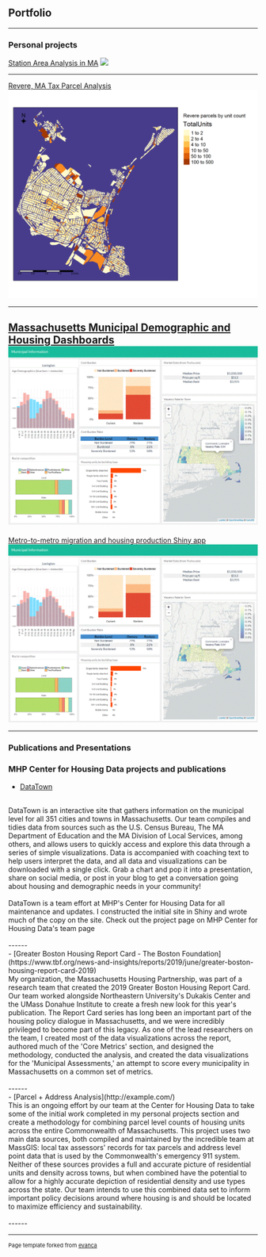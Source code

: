 ## Portfolio

---

### Personal projects 

[Station Area Analysis in MA](/sample_page)
<img src="images/EastWeymouthLayout.jpg"/>

---
[Revere, MA Tax Parcel Analysis](/pdf/sample_presentation.pdf)
<img src="images/tm1.png"/>

---
[Massachusetts Municipal Demographic and Housing Dashboards](/pdf/sample_presentation.pdf)
<img src="images/Lexington.GIF"/>
---

[Metro-to-metro migration and housing production Shiny app](https://datahopper.shinyapps.io/migrationapp_-_competitors/)
<img src="images/Lexington.GIF"/>

---

### Publications and Presentations


### MHP Center for Housing Data projects and publications

- [DataTown](www.mhp.net/datatown/)
<br>
DataTown is an interactive site that gathers information on the municipal level for all 351 cities and towns in Massachusetts. Our team compiles and tidies data from sources such as the U.S. Census Bureau, The MA Department of Education and the MA Division of Local Services, among others, and allows users to quickly access and explore this data through a series of simple visualizations. Data is accompanied with coaching text to help users interpret the data, and all data and visualizations can be downloaded with a single click. Grab a chart and pop it into a presentation, share on social media, or post in your blog to get a conversation going about housing and demographic needs in your community!
<br><br>
DataTown is a team effort at MHP's Center for Housing Data for all maintenance and updates. I constructed the initial site in Shiny and wrote much of the copy on the site. Check out the project page on MHP Center for Housing Data's team page
<br><br>
------
<br>
- [Greater Boston Housing Report Card - The Boston Foundation](https://www.tbf.org/news-and-insights/reports/2019/june/greater-boston-housing-report-card-2019)
<br>
My organization, the Massachusetts Housing Partnership, was part of a research team that created the 2019 Greater Boston Housing Report Card. Our team worked alongside Northeastern University's Dukakis Center and the UMass Donahue Institute to create a fresh new look for this year's publication. The Report Card series has long been an important part of the housing policy dialogue in Massachusetts, and we were incredibly privileged to become part of this legacy. As one of the lead researchers on the team, I created most of the data visualizations across the report, authored much of the 'Core Metrics' section, and designed the methodology, conducted the analysis, and created the data visualizations for the 'Municipal Assessments,' an attempt to score every municipality in Massachusetts on a common set of metrics.
<br><br>
------
<br>
- [Parcel + Address Analysis](http://example.com/)
<br>
This is an ongoing effort by our team at the Center for Housing Data to take some of the initial work completed in my personal projects section and create a methodology for combining parcel level counts of housing units across the entire Commonwealth of Massachusetts. This project uses two main data sources, both compiled and maintained by the incredible team at MassGIS: local tax assessors' records for tax parcels and address level point data that is used by the Commonwealth's emergency 911 system. Neither of these sources provides a full and accurate picture of residential units and density across towns, but when combined have the potential to allow for a highly accurate depiction of residential density and use types across the state. Our team intends to use this combined data set to inform important policy decisions around where housing is and should be located to maximize efficiency and sustainability.
<br><br>
------




---
<p style="font-size:11px">Page template forked from <a href="https://github.com/evanca/quick-portfolio">evanca</a></p>
<!-- Remove above link if you don't want to attibute -->

